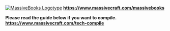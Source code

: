 <a href="https://www.massivecraft.com/massivebooks">![MassiveBooks Logotype](https://www.massivecraft.com/wp-content/uploads/2013/03/massivecraft-logotype-plugin-massivebooks-2000.jpg)</a>
<b>https://www.massivecraft.com/massivebooks</b>

<b>Please read the guide below if you want to compile.</b><br>
<b>https://www.massivecraft.com/tech-compile</b>
